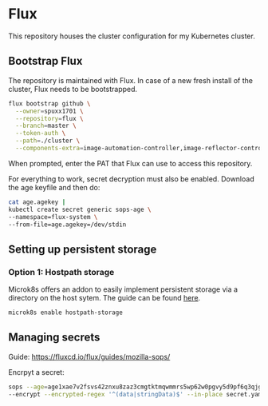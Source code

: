 # Flux

This repository houses the cluster configuration for my Kubernetes cluster.

## Bootstrap Flux

The repository is maintained with Flux. In case of a new fresh install of the cluster, Flux needs to be bootstrapped.

```bash
flux bootstrap github \
  --owner=spuxx1701 \
  --repository=flux \
  --branch=master \
  --token-auth \
  --path=./cluster \
  --components-extra=image-automation-controller,image-reflector-controller
```

When prompted, enter the PAT that Flux can use to access this repository.

For everything to work, secret decryption must also be enabled. Download the age keyfile and then do:

```bash
cat age.agekey |
kubectl create secret generic sops-age \
--namespace=flux-system \
--from-file=age.agekey=/dev/stdin

```

## Setting up persistent storage

### Option 1: Hostpath storage

Microk8s offers an addon to easily implement persistent storage via a directory on the host sytem. The guide can be found [here](https://microk8s.io/docs/addon-hostpath-storage).

```bash
microk8s enable hostpath-storage
```

## Managing secrets

Guide: https://fluxcd.io/flux/guides/mozilla-sops/

Encrpyt a secret:

```bash
sops --age=age1xae7v2fsvs42znxu8zaz3cmgtktmqwmmrs5wp62w0pgvy5d9pf6q3qjg82 \
--encrypt --encrypted-regex '^(data|stringData)$' --in-place secret.yaml
```
